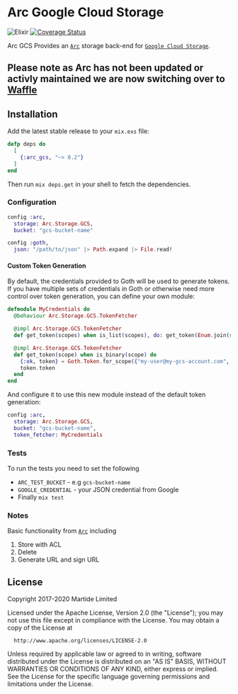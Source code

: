 # Arc Google Cloud Storage

![Elixir](https://github.com/martide/arc_gcs/workflows/Elixir/badge.svg)
[![Coverage Status](https://coveralls.io/repos/github/martide/arc_gcs/badge.svg?branch=cover)](https://coveralls.io/github/martide/arc_gcs?branch=cover)

Arc GCS Provides an [`Arc`](https://github.com/stavro/arc) storage back-end for [`Google Cloud Storage`](https://cloud.google.com/storage/).

## Please note as Arc has not been updated or activly maintained we are now switching over to [Waffle](https://hex.pm/packages/waffle_gcs)

## Installation

Add the latest stable release to your `mix.exs` file:

```elixir
defp deps do
  [
    {:arc_gcs, "~> 0.2"}
  ]
end
```

Then run `mix deps.get` in your shell to fetch the dependencies.


### Configuration

```elixir
config :arc,
  storage: Arc.Storage.GCS,
  bucket: "gcs-bucket-name"

config :goth,
  json: "/path/to/json" |> Path.expand |> File.read!
```

#### Custom Token Generation ####

By default, the credentials provided to Goth will be used to generate tokens.
If you have multiple sets of credentials in Goth or otherwise need more control
over token generation, you can define your own module:

```elixir
defmodule MyCredentials do
  @behaviour Arc.Storage.GCS.TokenFetcher

  @impl Arc.Storage.GCS.TokenFetcher
  def get_token(scopes) when is_list(scopes), do: get_token(Enum.join(scopes, " "))

  @impl Arc.Storage.GCS.TokenFetcher
  def get_token(scope) when is_binary(scope) do
    {:ok, token} = Goth.Token.for_scope({"my-user@my-gcs-account.com", scope})
    token.token
  end
end
```

And configure it to use this new module instead of the default token generation:

```elixir
config :arc,
  storage: Arc.Storage.GCS,
  bucket: "gcs-bucket-name",
  token_fetcher: MyCredentials
```

### Tests

To run the tests you need to set the following

-   `ARC_TEST_BUCKET` - e.g `gcs-bucket-name`
-   `GOOGLE_CREDENTIAL` - your JSON credential from Google
-   Finally `mix test`


### Notes

Basic functionality from [`Arc`](https://github.com/stavro/arc) including
1. Store with ACL
2. Delete
3. Generate URL and sign URL


## License

Copyright 2017-2020 Martide Limited

  Licensed under the Apache License, Version 2.0 (the "License");
  you may not use this file except in compliance with the License.
  You may obtain a copy of the License at

      http://www.apache.org/licenses/LICENSE-2.0

  Unless required by applicable law or agreed to in writing, software
  distributed under the License is distributed on an "AS IS" BASIS,
  WITHOUT WARRANTIES OR CONDITIONS OF ANY KIND, either express or implied.
  See the License for the specific language governing permissions and
  limitations under the License.
